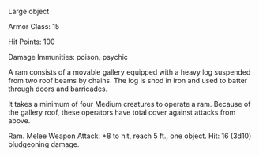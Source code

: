 Large object

Armor Class: 15

Hit Points: 100

Damage Immunities: poison, psychic

A ram consists of a movable gallery equipped with a heavy log suspended from two roof beams by chains. The log is shod in iron and used to batter through doors and barricades.

It takes a minimum of four Medium creatures to operate a ram. Because of the gallery roof, these operators have total cover against attacks from above.

Ram. Melee Weapon Attack: +8 to hit, reach 5 ft., one object. Hit: 16 (3d10) bludgeoning damage.
